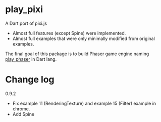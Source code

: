 play_pixi
=========
A Dart port of pixi.js

* Almost full features (except Spine) were implemented.
* Almost full examples that were only minimally modified from original examples.

The final goal of this package is to build Phaser game engine naming [play_phaser][1] in Dart lang.

Change log
==========
0.9.2
 * Fix example 11 (RenderingTexture) and example 15 (Filter) example in chrome.
 * Add Spine

[1]: https://github.com/playif/play_phaser